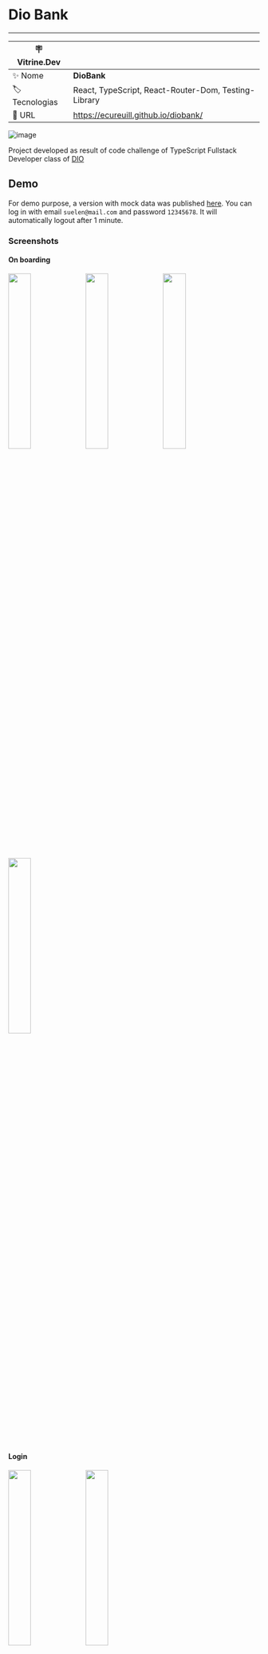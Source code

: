 # Dio Bank

-------------------------


| :placard: Vitrine.Dev |     |
| -------------  | --- |
| :sparkles: Nome        | **DioBank**
| :label: Tecnologias | React, TypeScript, React-Router-Dom, Testing-Library
| :rocket: URL         | https://ecureuill.github.io/diobank/

<!-- Inserir imagem com a #vitrinedev ao final do link -->
![image](https://github.com/ecureuill/dio-account-app/assets/993369/b2e46ce0-8772-4c0f-9a28-fee5ef08c1be)

Project developed as result of code challenge of TypeScript Fullstack Developer class of [DIO](https://web.dio.me)

## Demo

For demo purpose, a version with mock data was published [here](https://ecureuill.github.io/diobank/). You can log in with email `suelen@mail.com` and password `12345678`. It will automatically logout after 1 minute.

### Screenshots

#### On boarding
<img src='https://github.com/ecureuill/dio-account-app/assets/993369/952bb8ee-772d-4146-bf52-763f0a581882' style='width:30%' />

<img src='https://github.com/ecureuill/dio-account-app/assets/993369/be17cad5-c1d9-4408-a74b-ba91aab81ac6' style='width:30%' />

<img src='https://github.com/ecureuill/dio-account-app/assets/993369/2fd6e1a1-68a1-4c5a-9469-0dda3f5092ec' style='width:30%' />

<img src='https://github.com/ecureuill/dio-account-app/assets/993369/d4e94aa6-07d2-4d3f-b802-7bf32acc7a01' style='width:30%' />

#### Login

<img src='https://github.com/ecureuill/dio-account-app/assets/993369/1924509f-4160-4967-a278-0d732b748c7e' style='width:30%' />

<img src='https://github.com/ecureuill/dio-account-app/assets/993369/18c4135a-a16e-415d-9794-9ef11b91c5a0' style='width:30%' />

####  Signup
<img src='https://github.com/ecureuill/dio-account-app/assets/993369/a823157e-52e5-482b-b7aa-f9f121173b0a' style='width:30%' />

<img src='https://github.com/ecureuill/dio-account-app/assets/993369/ef786568-300f-4724-a6e7-7877e9ad84db' style='width:30%' />

#### Home Page

<img src='https://github.com/ecureuill/dio-account-app/assets/993369/3268bf9a-9734-4d2e-b0e4-08bd70f1b0df' style='width:30%' />

<img src='https://github.com/ecureuill/dio-account-app/assets/993369/5c7209e2-f23a-43da-83b4-78b4bd5d5969' style='width:30%' />


